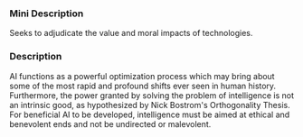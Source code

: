 ### Mini Description

Seeks to adjudicate the value and moral impacts of technologies.

### Description

AI functions as a powerful optimization process which may bring about some of the most rapid and profound shifts ever seen in human history. Furthermore, the power granted by solving the problem of intelligence is not an intrinsic good, as hypothesized by Nick Bostrom's Orthogonality Thesis. For beneficial AI to be developed, intelligence must be aimed at ethical and benevolent ends and not be undirected or malevolent.
